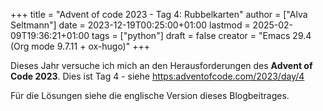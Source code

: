 +++
title = "Advent of code 2023 - Tag 4: Rubbelkarten"
author = ["Alva Seltmann"]
date = 2023-12-19T00:25:00+01:00
lastmod = 2025-02-09T19:36:21+01:00
tags = ["python"]
draft = false
creator = "Emacs 29.4 (Org mode 9.7.11 + ox-hugo)"
+++

Dieses Jahr versuche ich mich an den Herausforderungen des **Advent of Code
2023**. Dies ist Tag 4 - siehe <https:adventofcode.com/2023/day/4>

<!--more-->

Für die Lösungen siehe die englische Version dieses Blogbeitrages.
